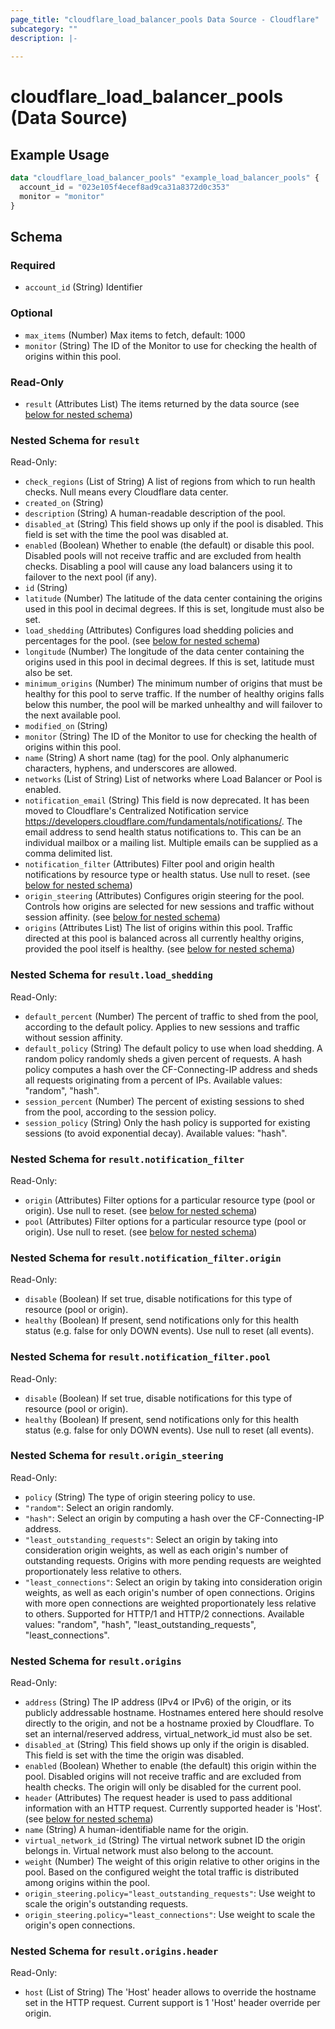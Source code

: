 ```yaml
---
page_title: "cloudflare_load_balancer_pools Data Source - Cloudflare"
subcategory: ""
description: |-
  
---
```


# cloudflare_load_balancer_pools (Data Source)



## Example Usage

```terraform
data "cloudflare_load_balancer_pools" "example_load_balancer_pools" {
  account_id = "023e105f4ecef8ad9ca31a8372d0c353"
  monitor = "monitor"
}
```

<!-- schema generated by tfplugindocs -->
## Schema

### Required

- `account_id` (String) Identifier

### Optional

- `max_items` (Number) Max items to fetch, default: 1000
- `monitor` (String) The ID of the Monitor to use for checking the health of origins within this pool.

### Read-Only

- `result` (Attributes List) The items returned by the data source (see [below for nested schema](#nestedatt--result))

<a id="nestedatt--result"></a>
### Nested Schema for `result`

Read-Only:

- `check_regions` (List of String) A list of regions from which to run health checks. Null means every Cloudflare data center.
- `created_on` (String)
- `description` (String) A human-readable description of the pool.
- `disabled_at` (String) This field shows up only if the pool is disabled. This field is set with the time the pool was disabled at.
- `enabled` (Boolean) Whether to enable (the default) or disable this pool. Disabled pools will not receive traffic and are excluded from health checks. Disabling a pool will cause any load balancers using it to failover to the next pool (if any).
- `id` (String)
- `latitude` (Number) The latitude of the data center containing the origins used in this pool in decimal degrees. If this is set, longitude must also be set.
- `load_shedding` (Attributes) Configures load shedding policies and percentages for the pool. (see [below for nested schema](#nestedatt--result--load_shedding))
- `longitude` (Number) The longitude of the data center containing the origins used in this pool in decimal degrees. If this is set, latitude must also be set.
- `minimum_origins` (Number) The minimum number of origins that must be healthy for this pool to serve traffic. If the number of healthy origins falls below this number, the pool will be marked unhealthy and will failover to the next available pool.
- `modified_on` (String)
- `monitor` (String) The ID of the Monitor to use for checking the health of origins within this pool.
- `name` (String) A short name (tag) for the pool. Only alphanumeric characters, hyphens, and underscores are allowed.
- `networks` (List of String) List of networks where Load Balancer or Pool is enabled.
- `notification_email` (String) This field is now deprecated. It has been moved to Cloudflare's Centralized Notification service https://developers.cloudflare.com/fundamentals/notifications/. The email address to send health status notifications to. This can be an individual mailbox or a mailing list. Multiple emails can be supplied as a comma delimited list.
- `notification_filter` (Attributes) Filter pool and origin health notifications by resource type or health status. Use null to reset. (see [below for nested schema](#nestedatt--result--notification_filter))
- `origin_steering` (Attributes) Configures origin steering for the pool. Controls how origins are selected for new sessions and traffic without session affinity. (see [below for nested schema](#nestedatt--result--origin_steering))
- `origins` (Attributes List) The list of origins within this pool. Traffic directed at this pool is balanced across all currently healthy origins, provided the pool itself is healthy. (see [below for nested schema](#nestedatt--result--origins))

<a id="nestedatt--result--load_shedding"></a>
### Nested Schema for `result.load_shedding`

Read-Only:

- `default_percent` (Number) The percent of traffic to shed from the pool, according to the default policy. Applies to new sessions and traffic without session affinity.
- `default_policy` (String) The default policy to use when load shedding. A random policy randomly sheds a given percent of requests. A hash policy computes a hash over the CF-Connecting-IP address and sheds all requests originating from a percent of IPs.
Available values: "random", "hash".
- `session_percent` (Number) The percent of existing sessions to shed from the pool, according to the session policy.
- `session_policy` (String) Only the hash policy is supported for existing sessions (to avoid exponential decay).
Available values: "hash".


<a id="nestedatt--result--notification_filter"></a>
### Nested Schema for `result.notification_filter`

Read-Only:

- `origin` (Attributes) Filter options for a particular resource type (pool or origin). Use null to reset. (see [below for nested schema](#nestedatt--result--notification_filter--origin))
- `pool` (Attributes) Filter options for a particular resource type (pool or origin). Use null to reset. (see [below for nested schema](#nestedatt--result--notification_filter--pool))

<a id="nestedatt--result--notification_filter--origin"></a>
### Nested Schema for `result.notification_filter.origin`

Read-Only:

- `disable` (Boolean) If set true, disable notifications for this type of resource (pool or origin).
- `healthy` (Boolean) If present, send notifications only for this health status (e.g. false for only DOWN events). Use null to reset (all events).


<a id="nestedatt--result--notification_filter--pool"></a>
### Nested Schema for `result.notification_filter.pool`

Read-Only:

- `disable` (Boolean) If set true, disable notifications for this type of resource (pool or origin).
- `healthy` (Boolean) If present, send notifications only for this health status (e.g. false for only DOWN events). Use null to reset (all events).



<a id="nestedatt--result--origin_steering"></a>
### Nested Schema for `result.origin_steering`

Read-Only:

- `policy` (String) The type of origin steering policy to use.
- `"random"`: Select an origin randomly.
- `"hash"`: Select an origin by computing a hash over the CF-Connecting-IP address.
- `"least_outstanding_requests"`: Select an origin by taking into consideration origin weights, as well as each origin's number of outstanding requests. Origins with more pending requests are weighted proportionately less relative to others.
- `"least_connections"`: Select an origin by taking into consideration origin weights, as well as each origin's number of open connections. Origins with more open connections are weighted proportionately less relative to others. Supported for HTTP/1 and HTTP/2 connections.
Available values: "random", "hash", "least_outstanding_requests", "least_connections".


<a id="nestedatt--result--origins"></a>
### Nested Schema for `result.origins`

Read-Only:

- `address` (String) The IP address (IPv4 or IPv6) of the origin, or its publicly addressable hostname. Hostnames entered here should resolve directly to the origin, and not be a hostname proxied by Cloudflare. To set an internal/reserved address, virtual_network_id must also be set.
- `disabled_at` (String) This field shows up only if the origin is disabled. This field is set with the time the origin was disabled.
- `enabled` (Boolean) Whether to enable (the default) this origin within the pool. Disabled origins will not receive traffic and are excluded from health checks. The origin will only be disabled for the current pool.
- `header` (Attributes) The request header is used to pass additional information with an HTTP request. Currently supported header is 'Host'. (see [below for nested schema](#nestedatt--result--origins--header))
- `name` (String) A human-identifiable name for the origin.
- `virtual_network_id` (String) The virtual network subnet ID the origin belongs in. Virtual network must also belong to the account.
- `weight` (Number) The weight of this origin relative to other origins in the pool. Based on the configured weight the total traffic is distributed among origins within the pool.
- `origin_steering.policy="least_outstanding_requests"`: Use weight to scale the origin's outstanding requests.
- `origin_steering.policy="least_connections"`: Use weight to scale the origin's open connections.

<a id="nestedatt--result--origins--header"></a>
### Nested Schema for `result.origins.header`

Read-Only:

- `host` (List of String) The 'Host' header allows to override the hostname set in the HTTP request. Current support is 1 'Host' header override per origin.


